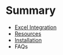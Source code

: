 # Summary

* [Excel Integration](README.md)
* [Resources](resources.md)
* [Installation](installation.md)
* FAQs

